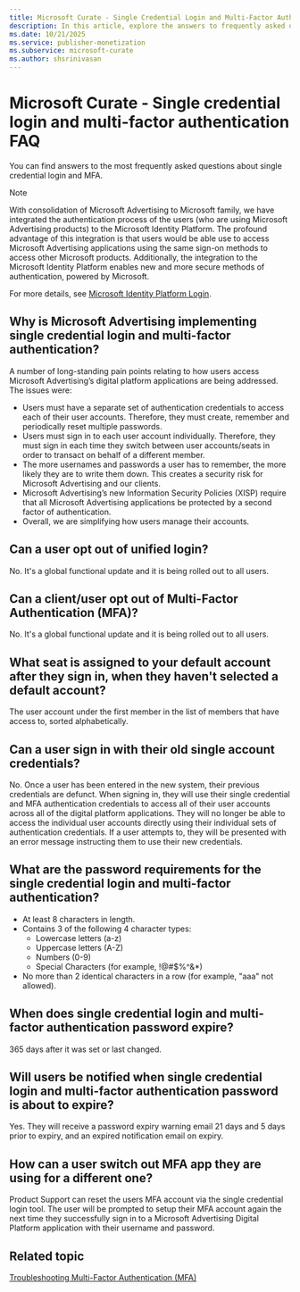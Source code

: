 ```yaml
---
title: Microsoft Curate - Single Credential Login and Multi-Factor Authentication FAQ
description: In this article, explore the answers to frequently asked questions (FAQ) about single credential login and multi-factor authentication.
ms.date: 10/21/2025
ms.service: publisher-monetization
ms.subservice: microsoft-curate
ms.author: shsrinivasan
---
```


# Microsoft Curate - Single credential login and multi-factor authentication FAQ

You can find answers to the most frequently asked questions about single credential login and MFA.

> [!NOTE]
> With consolidation of Microsoft Advertising to Microsoft family, we have integrated the authentication process of the users (who are using Microsoft Advertising products) to the Microsoft Identity Platform. The profound advantage of this integration is that users would be able use to access Microsoft Advertising applications using the same sign-on methods to access other Microsoft products. Additionally, the integration to the Microsoft Identity Platform enables new and more secure methods of authentication, powered by Microsoft.
>
> For more details, see [Microsoft Identity Platform Login](microsoft-identity-platform-login.md).

## Why is Microsoft Advertising implementing single credential login and multi-factor authentication?

A number of long-standing pain points relating to how users access Microsoft Advertising’s digital platform applications are being addressed. The issues were:

- Users must have a separate set of authentication credentials to access each of their user accounts. Therefore, they must create, remember and periodically reset multiple passwords.
- Users must sign in to each user account individually. Therefore, they must sign in each time they switch between user accounts/seats in order to transact on behalf of a different member.
- The more usernames and passwords a user has to remember, the more likely they are to write them down. This creates a security risk for Microsoft Advertising and our clients.
- Microsoft Advertising’s new Information Security Policies (XISP) require that all Microsoft Advertising applications be protected by a second factor of authentication.
- Overall, we are simplifying how users manage their accounts.

## Can a user opt out of unified login?

No. It's a global functional update and it is being rolled out to all users.

## Can a client/user opt out of Multi-Factor Authentication (MFA)?

No. It's a global functional update and it is being rolled out to all users.

## What seat is assigned to your default account after they sign in, when they haven't selected a default account?

The user account under the first member in the list of members that have access to, sorted alphabetically.

## Can a user sign in with their old single account credentials?

No. Once a user has been entered in the new system, their previous credentials are defunct. When signing in, they will use their single credential and MFA authentication credentials to access all of their user accounts across all of the digital platform applications. They will no longer be able to access the individual user accounts directly using their individual sets of authentication credentials. If a user attempts to, they will be presented with an error message instructing them to use their new credentials.

## What are the password requirements for the single credential login and multi-factor authentication?

- At least 8 characters in length.
- Contains 3 of the following 4 character types:
  - Lowercase letters (a-z)
  - Uppercase letters (A-Z)
  - Numbers (0-9)
  - Special Characters (for example, !@#$%^&\*)
- No more than 2 identical characters in a row (for example, "aaa" not allowed).

## When does single credential login and multi-factor authentication password expire?

365 days after it was set or last changed.

## Will users be notified when single credential login and multi-factor authentication password is about to expire?

Yes. They will receive a password expiry warning email 21 days and 5 days prior to expiry, and an expired notification email on expiry.

## How can a user switch out MFA app they are using for a different one?

Product Support can reset the users MFA account via the single credential login tool. The user will be prompted to setup their MFA account again the next time they successfully sign in to a Microsoft Advertising Digital Platform application with their username and password.

## Related topic

[Troubleshooting Multi-Factor Authentication (MFA)](troubleshooting-mfa.md)
